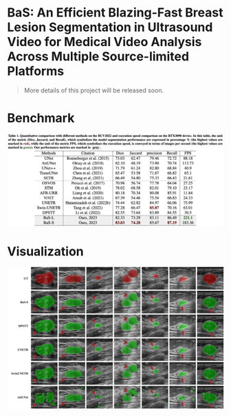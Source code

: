 # BaS: An Efficient Blazing-Fast Breast Lesion Segmentation in Ultrasound Video for Medical Video Analysis Across Multiple Source-limited  Platforms

> More details of this project will be released soon.

# Benchmark
![benchmark](./figures/benchmark.png)

# Visualization
![outcome](./figures/outcome.png)